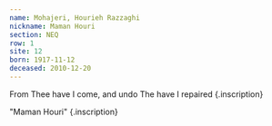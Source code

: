 ```yaml
---
name: Mohajeri, Hourieh Razzaghi
nickname: Maman Houri
section: NEQ
row: 1
site: 12
born: 1917-11-12
deceased: 2010-12-20
---
```


From Thee have I come, and undo The have I repaired
{.inscription}

"Maman Houri"
{.inscription}

